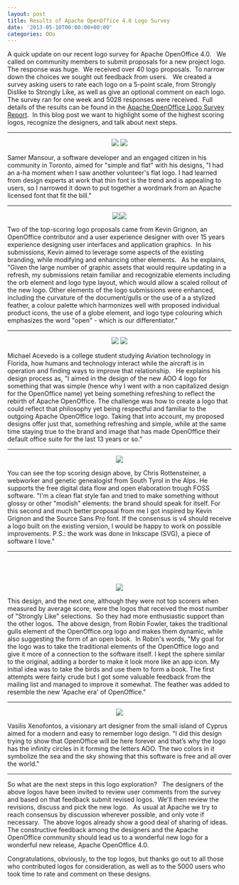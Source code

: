 ```yaml
---
layout: post
title: Results of Apache OpenOffice 4.0 Logo Survey
date: '2013-05-10T00:00:00+00:00'
categories: OOo
---
```

<p>A quick update on our recent logo survey for Apache OpenOffice 4.0. &nbsp; We called on community members to submit proposals for a new project logo.&nbsp; The response was huge.&nbsp; We received over 40 logo proposals.&nbsp; To narrow down the choices we sought out feedback from users.&nbsp;&nbsp; We created a survey asking users to rate each logo on a 5-point scale, from Strongly Dislike to Strongly Like, as well as give an optional comment on each logo.&nbsp; The survey ran for one week and 5028 responses were received.&nbsp; Full details of the results can be found in the <a href="http://survey.openoffice.org/reports/aoo40-logo-poll/">Apache OpenOffice Logo Survey Report</a>.&nbsp; In this blog post we want to highlight some of the highest scoring logos, recognize the designers, and talk about next steps.</p> 
  <p> </p><hr /> 
  <p> </p> 
  <p> </p> 
  <p align="center"><img src="http://survey.openoffice.org/upload/surveys/815178/images/logo-36.png" /> <img src="http://survey.openoffice.org/upload/surveys/815178/images/logo-5.png" /><br /></p> 
  <p>Samer Mansour, a software developer and an engaged citizen in his 
community in Toronto, aimed for &quot;simple and flat&quot; with his designs, &quot;I had 
an a-ha moment when I
 saw another volunteer's flat logo. I had learned from design experts at
 work that thin font is the trend and is appealing to users, so I 
narrowed it down to put together a wordmark from an Apache licensed font 
that fit the bill.&quot; </p><hr /> 
  <p> </p> 
  <p> </p> 
  <div align="center"><img src="http://survey.openoffice.org/upload/surveys/815178/images/logo-28.png" /><img src="http://survey.openoffice.org/upload/surveys/815178/images/logo-31.png" /></div> 
  <p>Two of the top-scoring logo proposals came from Kevin Grignon, an OpenOffice contributor and a user 
experience designer with over&nbsp;15 years experience&nbsp;designing user 
interfaces and application graphics.&nbsp; In his submissions, 
Kevin aimed to leverage some aspects of the&nbsp;existing branding, while 
modifying and&nbsp;enhancing other elements.&nbsp;&nbsp; As he explains, &quot;Given the large number of 
graphic assets that would require updating in a refresh, my 
submissions retain familiar and recognizable&nbsp;elements including the&nbsp;orb 
element and logo type layout, which would allow a scaled rollout of the 
new logo. Other elements of the logo submissions were enhanced, 
including the curvature of the&nbsp;document/gulls or&nbsp;the use of a a stylized
 feather, a colour palette which harmonizes well with proposed 
individual product icons, the use of a globe element, and logo type 
colouring which emphasizes the word &quot;open&quot; -&nbsp;which is our 
differentiator.&quot; </p><hr /> 
  <p> </p> 
  <p> </p> 
  <p align="center"><img src="http://survey.openoffice.org/upload/surveys/815178/images/logo-12.png" /> <img src="http://survey.openoffice.org/upload/surveys/815178/images/logo-13.png" /></p> 
  <p>Michael Acevedo is a college student studying Aviation technology in Florida, how humans and 
technology interact while the aircraft is in operation and finding ways to 
improve that relationship.&nbsp;&nbsp; He explains his design process as, &quot;I aimed in the&nbsp;design&nbsp;of the new
 AOO 4 logo for something that was simple (hence why I went with a 
non&nbsp;capitalized&nbsp;design for the OpenOffice name) yet being something 
refreshing to reflect the rebirth of Apache OpenOffice. The challenge 
was how to create a logo that could reflect that philosophy yet being 
respectful and familiar to the outgoing Apache OpenOffice logo. Taking 
that into account, my proposed designs offer just 
that, something refreshing and simple, while at the same time staying 
true to the brand and image that has made OpenOffice their default 
office suite for the last 13 years or so.&quot;</p> 
  <p> </p><hr /> 
  <p align="center"> <img src="http://survey.openoffice.org/upload/surveys/815178/images/logo-34.png" /></p> 
  <p>You can see the top scoring design above, by Chris Rottensteiner, a webworker and genetic genealogist
              from South Tyrol in the Alps. He supports the free digital
              data flow and open elaboration trough FOSS software. &quot;I'm
                a clean flat style fan and tried to make something
                without glossy or other &quot;modish&quot; elements: the brand
                should speak for itself. For this second and much better
                proposal from me I got inspired by Kevin Grignon and the
                Source Sans Pro font. If the consensus is v4 should
                receive a logo built on the existing version, I would
                be happy to work on possible improvements. P.S.: the
                work was done in Inkscape (SVG), a piece of software I
                love.&quot;</p> 
  <p> </p><hr /> 
  <pre><p>&nbsp;</p></pre> 
  <p> </p> 
  <p align="center"><img src="http://survey.openoffice.org/upload/surveys/815178/images/logo-15.png" /> </p> 
  <p>This design, and the next one, although they were not top scorers when measured by average score, were the logos that received the most number of &quot;Strongly Like&quot; selections.&nbsp; So they had more enthusiastic support than the other logos.&nbsp; The above design, from Robin Fowler, takes the traditional gulls element of the OpenOffice.org logo and makes them dynamic, while also suggesting the form of an open book.&nbsp; In Robin's words, &quot;My goal for the logo was to take the traditional elements of the OpenOffice logo and give it more of a connection to the software itself. I 
kept the sphere similar to the original, adding a border to make it look
 more like an app icon. My initial idea was to take the birds and use 
them to form a book. The first attempts were fairly crude but I got some
 valuable feedback from the mailing list and managed to improve it 
somewhat. The feather was added to resemble the new 'Apache era' of OpenOffice.&quot;</p><hr /> 
  <p> </p> 
  <p> </p> 
  <p align="center"><img src="http://survey.openoffice.org/upload/surveys/815178/images/logo-4.png" /><br /></p> 
  <p>Vasilis Xenofontos, a visionary art
designer from the small island of Cyprus aimed for a modern and easy
to remember logo design. &quot;I did this design trying to show that
OpenOffice will be here forever and that’s why the logo has the infinity circles in it forming the letters AOO. The two colors in
it symbolize the sea and the sky showing that this software is free
and all over the world.&quot;</p><hr /> 
  <p> </p> 
  <p> </p> 
  <p>So what are the next steps in this logo exploration?&nbsp;&nbsp; The designers of the above logos have been invited to review user comments from the survey and based on that feedback submit revised logos.&nbsp; We'll then review the revisions, discuss and pick the new logo.&nbsp;&nbsp; As usual at Apache we try to reach consensus by discussion wherever possible, and only vote if necessary.&nbsp; The above logos already show a good deal of sharing of ideas.&nbsp; The constructive feedback among the designers and the Apache OpenOffice community should lead us to a wonderful new logo for a wonderful new release, Apache OpenOffice 4.0.
</p> 
  <p>Congratulations, obviously, to the top logos, but thanks go out to all those who contributed logos for consideration, as well as to the 5000 users who took time to rate and comment on these designs.<br /></p>
